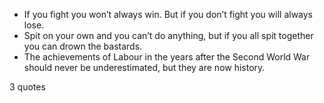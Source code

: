  - If you fight you won’t always win. But if you don’t fight you will always lose.
 - Spit on your own and you can’t do anything, but if you all spit together you can drown the bastards.
 - The achievements of Labour in the years after the Second World War should never be underestimated, but they are now history.

3 quotes